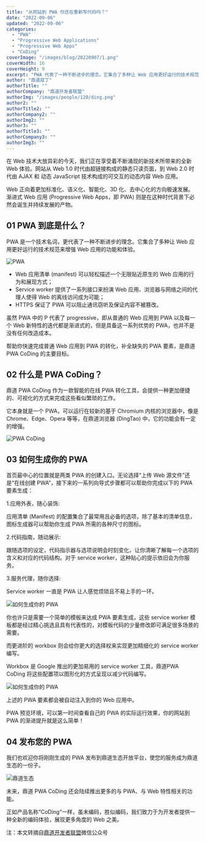 ```yaml
---
title: "从网站到 PWA 你还在重新写代码吗？"
date: "2022-09-06"
updated: "2022-09-06"
categories: 
  - "PWA"
  - "Progressive Web Applications"
  - "Progressive Web Apps"
  - "CoDing"
coverImage: "/images/blog/20220907/1.png"
coverWidth: 16
coverHeight: 9
excerpt: "PWA 代表了一种不断进步的理念。它集合了多种让 Web 应用更好运行的技术规范来增强 Web 应用的功能和体验。帮助你快速完成普通 Web 应用到 PWA 的转化，补全缺失的 PWA 要素，是鼎道 PWA CoDing 的主要目标。鼎道 PWA CoDing 作为一款智能的在线 PWA 转化工具，会提供一种更加便捷的、可视化的方式来完成这些看似繁琐的工作。"
author: "鼎道寇丁"
authorTitle: ""
authorCompany: "鼎道开发者联盟"
authorImg: "/images/people/120/ding.png"
author2: ""
authorTitle2: ""
authorCompany2: ""
authorImg2: ""
author3: ""
authorTitle3: ""
authorCompany3: ""
authorImg3: ""
---
```


在 Web 技术大放异彩的今天，我们正在享受着不断涌现的新技术所带来的全新 Web 体验。网站从 Web 1.0 时代由超链接构成的静态只读页面，到 Web 2.0 时代由 AJAX 和 动态 JavaScript 技术构成的可交互的动态内容 Web 应用。

Web 正向着更加标准化、语义化、智能化、3D 化、去中心化的方向极速发展。渐进式 Web 应用 (Progressive Web Apps，即 PWA) 则是在这种时代背景下必然会诞生并持续发展的产物。

## 01 PWA 到底是什么？

PWA 是一个技术名词，更代表了一种不断进步的理念。它集合了多种让 Web 应用更好运行的技术规范来增强 Web 应用的功能和体验。

![PWA](/images/blog/20220907/1.png)

- Web 应用清单 (manifest) 可以轻松描述一个无限贴近原生的 Web 应用的行为和展现方式；
- Service worker 提供了一系列接口来扮演 Web 应用、浏览器与网络之间的代理人使得 Web 的离线访问成为可能；
- HTTPS 保证了 PWA 可以阻止通讯窃听及保证内容不被篡改。

虽然 PWA 中的 P 代表了 progressive，即从普通的 Web 应用到 PWA 以及每一个 Web 新特性的迭代都是渐进式的，但是具备这一系列优势的 PWA，也并不是没有任何改造成本。

帮助你快速完成普通 Web 应用到 PWA 的转化，补全缺失的 PWA 要素，是鼎道 PWA CoDing 的主要目标。

## 02 什么是 PWA CoDing？

鼎道 PWA CoDing 作为一款智能的在线 PWA 转化工具，会提供一种更加便捷的、可视化的方式来完成这些看似繁琐的工作。

它本身就是一个 PWA，可以运行在较新的基于 Chromium 内核的浏览器中，像是 Chrome、Edge、Opera 等等，在鼎道浏览器 (DingTao) 中，它的功能会有一定的增强。

![PWA CoDing](/images/blog/20220907/2.png)

## 03 如何生成你的 PWA

首页最中心的位置就是两类 PWA 的创建入口。无论选择“上传 Web 源文件”还是“在线创建 PWA”，接下来的一系列向导式步骤都可以帮助你完成以下的 PWA 要素生成：

1.应用外表，随心装饰:

应用清单 (Manifest) 的配置集合了最常用且必备的选项，除了基本的清单信息，图标生成器可以帮助你生成 PWA 所需的各种尺寸的图标。


2.代码指南，随动展示:

跟随选项的设定，代码指示器与选项说明会时刻变化，让你清晰了解每一个选项的含义和对应的代码结构。对于 service worker，这种贴心的提示依旧会为你服务。


3.服务代理，随你选择:

Service worker 一直是 PWA 让人感觉烦琐且不易上手的一环。

![如何生成你的 PWA](/images/blog/20220907/3.jpg)

你也许只是需要一个简单的模板来达成 PWA 要素生成，这些 service worker 模板都是经过精心挑选且具有代表性的，对模板代码的少量修改即可满足很多场景的需要。

而更进阶的 workbox 则会给你更大的选择权来实现更加精细化的 service worker 编写。

Workbox 是 Google 推出的更加易用的 service worker 工具，鼎道PWA CoDing 将这些配置项以图形化的方式呈现以减少代码编写。

![如何生成你的 PWA](/images/blog/20220907/4.jpg)

上述的 PWA 要素都会被自动注入到你的 Web 应用中。

PWA 预览环境，可以第一时间查看自己的 PWA 的实际运行效果，你的网站到 PWA 的渐进提升就是这么简单！

## 04 发布您的 PWA

我们也欢迎你将刚刚生成的 PWA 发布到鼎道生态开放平台，使您的服务成为鼎道生态的一份子。

![鼎道生态](/images/blog/20220907/5.png)

未来，鼎道 PWA CoDing 还会陆续推出更多的与 PWA、与 Web 特性相关的功能。

正如产品名称“CoDing”一样，虽未编码，胜似编码，我们致力于为开发者提供一种全新的编码体验，展现更多角度的 Web 之美。

注：本文转摘自[鼎道开发者联盟](https://mp.weixin.qq.com/s/sw0sUukzvC1lh2tB51KpaQ)微信公众号
